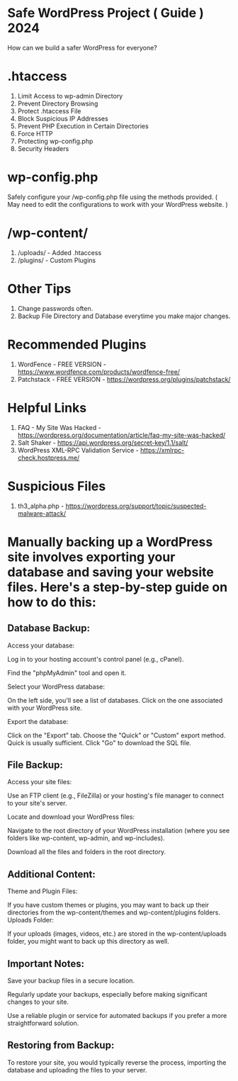 # Safe WordPress Project ( Guide ) 2024
How can we build a safer WordPress for everyone?

# .htaccess
1. Limit Access to wp-admin Directory
2. Prevent Directory Browsing
3. Protect .htaccess File
4. Block Suspicious IP Addresses
5. Prevent PHP Execution in Certain Directories
6. Force HTTP
7. Protecting wp-config.php
8. Security Headers

# wp-config.php
Safely configure your /wp-config.php file using the methods provided. ( May need to edit the configurations to work with your WordPress website. )

# /wp-content/
1. /uploads/ - Added .htaccess
2. /plugins/ - Custom Plugins

# Other Tips
1. Change passwords often.
2. Backup File Directory and Database everytime you make major changes.

# Recommended Plugins
1. WordFence - FREE VERSION - https://www.wordfence.com/products/wordfence-free/
2. Patchstack - FREE VERSION - https://wordpress.org/plugins/patchstack/

# Helpful Links
1. FAQ - My Site Was Hacked - https://wordpress.org/documentation/article/faq-my-site-was-hacked/
2. Salt Shaker - https://api.wordpress.org/secret-key/1.1/salt/
3. WordPress XML-RPC Validation Service - https://xmlrpc-check.hostpress.me/


# Suspicious Files
1. th3_alpha.php - https://wordpress.org/support/topic/suspected-malware-attack/

 
# Manually backing up a WordPress site involves exporting your database and saving your website files. Here's a step-by-step guide on how to do this:

## Database Backup:

Access your database:

Log in to your hosting account's control panel (e.g., cPanel).

Find the "phpMyAdmin" tool and open it.

Select your WordPress database:

On the left side, you'll see a list of databases. Click on the one associated with your WordPress site.

Export the database:

Click on the "Export" tab.
Choose the "Quick" or "Custom" export method. Quick is usually sufficient.
Click "Go" to download the SQL file.

## File Backup:

Access your site files:

Use an FTP client (e.g., FileZilla) or your hosting's file manager to connect to your site's server.

Locate and download your WordPress files:

Navigate to the root directory of your WordPress installation (where you see folders like wp-content, wp-admin, and wp-includes).

Download all the files and folders in the root directory.

## Additional Content:

Theme and Plugin Files:

If you have custom themes or plugins, you may want to back up their directories from the wp-content/themes and wp-content/plugins folders.
Uploads Folder:

If your uploads (images, videos, etc.) are stored in the wp-content/uploads folder, you might want to back up this directory as well.

## Important Notes:

Save your backup files in a secure location.

Regularly update your backups, especially before making significant changes to your site.

Use a reliable plugin or service for automated backups if you prefer a more straightforward solution.

## Restoring from Backup:
To restore your site, you would typically reverse the process, importing the database and uploading the files to your server.
